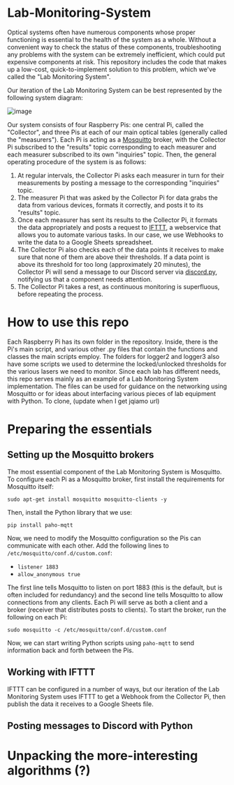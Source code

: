 # Lab-Monitoring-System

Optical systems often have numerous components whose proper functioning is essential to the health of the system as a whole. Without a convenient way to check the status of these components, troubleshooting any problems with the system can be extremely inefficient, which could put expensive components at risk. This repository includes the code that makes up a low-cost, quick-to-implement solution to this problem, which we've called the "Lab Monitoring System".

Our iteration of the Lab Monitoring System can be best represented by the following system diagram:

![image](https://github.com/mmcmaster13/Lab-Monitoring-System/assets/41704102/1c49dc68-0f07-4f87-9968-162d879ac9c8)

Our system consists of four Raspberry Pis: one central Pi, called the "Collector", and three Pis at each of our main optical tables (generally called the "measurers"). Each Pi is acting as a [Mosquitto](https://mosquitto.org/) broker, with the Collector Pi subscribed to the "results" topic corresponding to each measurer and each measurer subscribed to its own "inquiries" topic. Then, the general operating procedure of the system is as follows:

1. At regular intervals, the Collector Pi asks each measurer in turn for their measurements by posting a message to the corresponding "inquiries" topic.
2. The measurer Pi that was asked by the Collector Pi for data grabs the data from various devices, formats it correctly, and posts it to its "results" topic.
3. Once each measurer has sent its results to the Collector Pi, it formats the data appropriately and posts a request to [IFTTT](ifttt.com), a webservice that allows you to automate various tasks. In our case, we use Webhooks to write the data to a Google Sheets spreadsheet.
4. The Collector Pi also checks each of the data points it receives to make sure that none of them are above their thresholds. If a data point is above its threshold for too long (approximately 20 minutes), the Collector Pi will send a message to our Discord server via [discord.py](https://discordpy.readthedocs.io/en/stable/), notifying us that a component needs attention.
5. The Collector Pi takes a rest, as continuous monitoring is superfluous, before repeating the process.

# How to use this repo

Each Raspberry Pi has its own folder in the repository. Inside, there is the Pi's main script, and various other .py files that contain the functions and classes the main scripts employ. The folders for logger2 and logger3 also have some scripts we used to determine the locked/unlocked thresholds for the various lasers we need to monitor. Since each lab has different needs, this repo serves mainly as an example of a Lab Monitoring System implementation. The files can be used for guidance on the networking using Mosquitto or for ideas about interfacing various pieces of lab equipment with Python. To clone, (update when I get jqiamo url) 

# Preparing the essentials

## Setting up the Mosquitto brokers

The most essential component of the Lab Monitoring System is Mosquitto. To configure each Pi as a Mosquitto broker, first install the requirements for Mosquitto itself:

`sudo apt-get install mosquitto mosquitto-clients -y`

Then, install the Python library that we use:

`pip install paho-mqtt`

Now, we need to modify the Mosquitto configuration so the Pis can communicate with each other. Add the following lines to `/etc/mosquitto/conf.d/custom.conf`:

- `listener 1883`
- `allow_anonymous true`

The first line tells Mosquitto to listen on port 1883 (this is the default, but is often included for redundancy) and the second line tells Mosquitto to allow connections from any clients. Each Pi will serve as both a client and a broker (receiver that distributes posts to clients). To start the broker, run the following on each Pi:

`sudo mosquitto -c /etc/mosquitto/conf.d/custom.conf`

Now, we can start writing Python scripts using `paho-mqtt` to send information back and forth between the Pis.

## Working with IFTTT

IFTTT can be configured in a number of ways, but our iteration of the Lab Monitoring System uses IFTTT to get a Webhook from the Collector Pi, then publish the data it receives to a Google Sheets file. 

## Posting messages to Discord with Python

# Unpacking the more-interesting algorithms (?)
